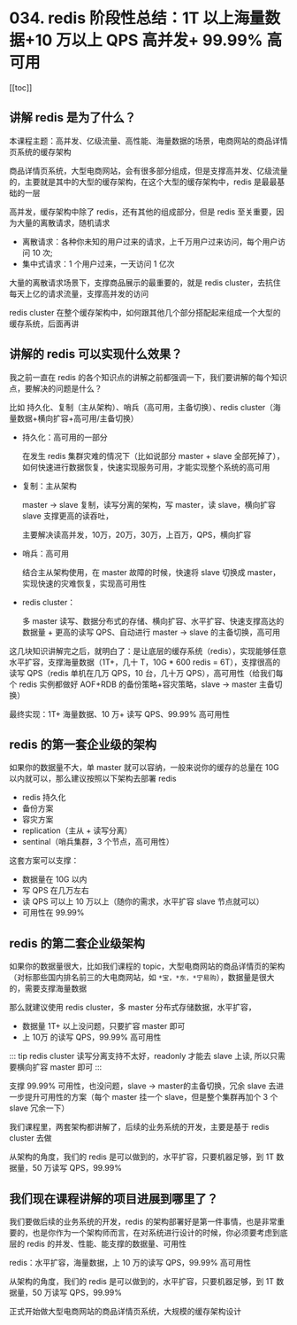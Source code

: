 # 034. redis 阶段性总结：1T 以上海量数据+10 万以上 QPS 高并发+ 99.99% 高可用
[[toc]]

## 讲解 redis 是为了什么？
本课程主题：高并发、亿级流量、高性能、海量数据的场景，电商网站的商品详情页系统的缓存架构

商品详情页系统，大型电商网站，会有很多部分组成，但是支撑高并发、亿级流量的，主要就是其中的大型的缓存架构，在这个大型的缓存架构中，redis 是最最基础的一层

高并发，缓存架构中除了 redis，还有其他的组成部分，但是 redis 至关重要，因为大量的离散请求，随机请求

- 离散请求：各种你未知的用户过来的请求，上千万用户过来访问，每个用户访问 10 次;
- 集中式请求：1 个用户过来，一天访问 1 亿次

大量的离散请求场景下，支撑商品展示的最重要的，就是 redis cluster，去抗住每天上亿的请求流量，支撑高并发的访问

redis cluster 在整个缓存架构中，如何跟其他几个部分搭配起来组成一个大型的缓存系统，后面再讲

## 讲解的 redis 可以实现什么效果？

我之前一直在 redis 的各个知识点的讲解之前都强调一下，我们要讲解的每个知识点，要解决的问题是什么？

比如 持久化、复制（主从架构）、哨兵（高可用，主备切换）、redis cluster（海量数据+横向扩容+高可用/主备切换）

- 持久化：高可用的一部分

    在发生 redis 集群灾难的情况下（比如说部分 master + slave 全部死掉了），如何快速进行数据恢复，快速实现服务可用，才能实现整个系统的高可用

- 复制：主从架构

    master -> slave 复制，读写分离的架构，写 master，读 slave，横向扩容 slave 支撑更高的读吞吐，

    主要解决读高并发，10万，20万，30万，上百万，QPS，横向扩容

- 哨兵：高可用

    结合主从架构使用，在 master 故障的时候，快速将 slave 切换成 master，实现快速的灾难恢复，实现高可用性

- redis cluster：

    多 master 读写、数据分布式的存储、横向扩容、水平扩容、快速支撑高达的数据量 + 更高的读写 QPS、自动进行 master -> slave 的主备切换，高可用

这几块知识讲解完之后，就明白了：是让底层的缓存系统（redis），实现能够任意水平扩容，支撑海量数据（1T+，几十 T，10G * 600 redis = 6T），支撑很高的读写 QPS（redis 单机在几万 QPS，10 台，几十万 QPS），高可用性（给我们每个 redis 实例都做好 AOF+RDB 的备份策略+容灾策略，slave -> master 主备切换）

最终实现：1T+ 海量数据、10 万+ 读写 QPS、99.99% 高可用性

## redis 的第一套企业级的架构
如果你的数据量不大，单 master 就可以容纳，一般来说你的缓存的总量在 10G 以内就可以，那么建议按照以下架构去部署 redis

- redis 持久化
- 备份方案
- 容灾方案
- replication（主从 + 读写分离）
- sentinal（哨兵集群，3 个节点，高可用性）

这套方案可以支撑：

- 数据量在 10G 以内
- 写 QPS 在几万左右
- 读 QPS 可以上 10 万以上（随你的需求，水平扩容 slave 节点就可以）
- 可用性在 99.99%

## redis 的第二套企业级架构

如果你的数据量很大，比如我们课程的 topic，大型电商网站的商品详情页的架构（对标那些国内排名前三的大电商网站，如 `*宝，*东，*宁易购`），数据量是很大的，需要支撑海量数据

那么就建议使用 redis cluster，多 master 分布式存储数据，水平扩容，

- 数据量 1T+ 以上没问题，只要扩容 master 即可
- 上 10万 的读写 QPS，99.99% 高可用性

::: tip
redis cluster 读写分离支持不太好，readonly 才能去 slave 上读,
所以只需要横向扩容 master 即可
:::

支撑 99.99% 可用性，也没问题，slave -> master的主备切换，冗余 slave 去进一步提升可用性的方案（每个 master 挂一个 slave，但是整个集群再加个 3 个 slave 冗余一下）

我们课程里，两套架构都讲解了，后续的业务系统的开发，主要是基于 redis cluster 去做

从架构的角度，我们的 redis 是可以做到的，水平扩容，只要机器足够，到 1T 数据量，50 万读写 QPS，99.99%

## 我们现在课程讲解的项目进展到哪里了？
我们要做后续的业务系统的开发，redis 的架构部署好是第一件事情，也是非常重要的，也是你作为一个架构师而言，在对系统进行设计的时候，你必须要考虑到底层的 redis 的并发、性能、能支撑的数据量、可用性

redis：水平扩容，海量数据，上 10 万的读写 QPS，99.99% 高可用性

从架构的角度，我们的 redis 是可以做到的，水平扩容，只要机器足够，到 1T 数据量，50 万读写 QPS，99.99%

正式开始做大型电商网站的商品详情页系统，大规模的缓存架构设计
